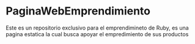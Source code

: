 # PaginaWebEmprendimiento
Este es un repositorio exclusivo para el emprendimineto de Ruby, es una pagina estatica la cual busca apoyar el empredimiento de sus productos
